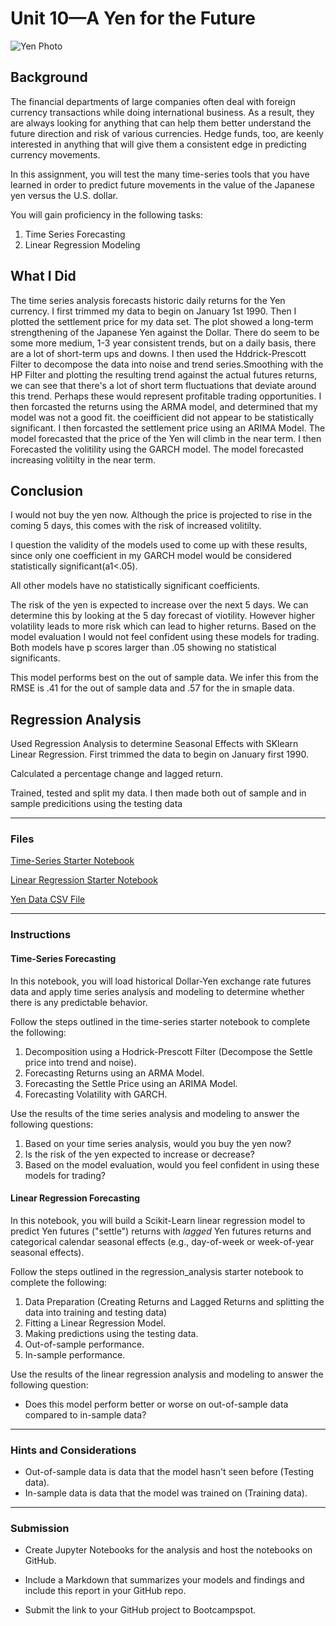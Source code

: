 # Unit 10—A Yen for the Future

![Yen Photo](Images/unit-10-readme-photo.png)

## Background

The financial departments of large companies often deal with foreign currency transactions while doing international business. As a result, they are always looking for anything that can help them better understand the future direction and risk of various currencies. Hedge funds, too, are keenly interested in anything that will give them a consistent edge in predicting currency movements.

In this assignment, you will test the many time-series tools that you have learned in order to predict future movements in the value of the Japanese yen versus the U.S. dollar.

You will gain proficiency in the following tasks:

1. Time Series Forecasting
2. Linear Regression Modeling

## What I Did
The time series analysis forecasts historic daily returns for the Yen currency. I first trimmed my data to begin on January 1st 1990. 
Then I plotted the settlement price for my data set. The plot showed a long-term strengthening of the Japanese Yen against the Dollar. There do seem to be some more medium, 1-3 year consistent trends, but on a daily basis, there are a lot of short-term ups and downs. 
I then used the Hddrick-Prescott Filter to decompose the data into noise and trend series.Smoothing with the HP Filter and plotting the resulting trend against the actual futures returns, we can see that there's a lot of short term fluctuations that deviate around this trend. Perhaps these would represent profitable trading opportunities. 
I then forcasted the returns using the ARMA model, and determined that my model was not a good fit. the coeifficient did not appear to be statistically significant. 
I then forcasted the settlement price using an ARIMA Model. The model forecasted that the price of the Yen will climb in the near term. 
I then Forecasted the volitility using the GARCH model. The model forecasted increasing volitilty in the near term.

## Conclusion
I would not buy the yen now. Although the price is projected to rise in the coming 5 days, this comes with the risk of increased volitilty. 

I question the validity of the models used to come up with these results, since only one coefficient in my GARCH model would be considered statistically significant(a1<.05). 

All other models have no statistically significant coefficients. 

The risk of the yen is expected to increase over the next 5 days. We can determine this by looking at the 5 day forecast of viotility. However higher volatility leads to more risk which can lead to higher returns. Based on the model evaluation I would not feel confident using these models for trading. Both models have p scores larger than .05 showing no statistical significants.

This model performs best on the out of sample data. We infer this from the RMSE is .41 for the out of sample data and .57 for the in smaple data.

## Regression Analysis
Used Regression Analysis to determine Seasonal Effects with SKlearn Linear Regression.
First trimmed the data to begin on January first 1990.

Calculated a percentage change and lagged return. 

Trained, tested and split my data. I then made both out of sample and in sample predicitions using the testing data

- - -

### Files

[Time-Series Starter Notebook](Starter_Code/time_series_analysis.ipynb)

[Linear Regression Starter Notebook](Starter_Code/regression_analysis.ipynb)

[Yen Data CSV File](Starter_Code/yen.csv)

- - -

### Instructions

#### Time-Series Forecasting

In this notebook, you will load historical Dollar-Yen exchange rate futures data and apply time series analysis and modeling to determine whether there is any predictable behavior.

Follow the steps outlined in the time-series starter notebook to complete the following:

1. Decomposition using a Hodrick-Prescott Filter (Decompose the Settle price into trend and noise).
2. Forecasting Returns using an ARMA Model.
3. Forecasting the Settle Price using an ARIMA Model.
4. Forecasting Volatility with GARCH.

Use the results of the time series analysis and modeling to answer the following questions:

1. Based on your time series analysis, would you buy the yen now?
2. Is the risk of the yen expected to increase or decrease?
3. Based on the model evaluation, would you feel confident in using these models for trading?


#### Linear Regression Forecasting

In this notebook, you will build a Scikit-Learn linear regression model to predict Yen futures ("settle") returns with *lagged* Yen futures returns and categorical calendar seasonal effects (e.g., day-of-week or week-of-year seasonal effects).

Follow the steps outlined in the regression_analysis starter notebook to complete the following:

1. Data Preparation (Creating Returns and Lagged Returns and splitting the data into training and testing data)
2. Fitting a Linear Regression Model.
3. Making predictions using the testing data.
4. Out-of-sample performance.
5. In-sample performance.

Use the results of the linear regression analysis and modeling to answer the following question:

* Does this model perform better or worse on out-of-sample data compared to in-sample data?

- - -

### Hints and Considerations

* Out-of-sample data is data that the model hasn't seen before (Testing data).
* In-sample data is data that the model was trained on (Training data).

- - -

### Submission

* Create Jupyter Notebooks for the analysis and host the notebooks on GitHub.

* Include a Markdown that summarizes your models and findings and include this report in your GitHub repo.

* Submit the link to your GitHub project to Bootcampspot.
